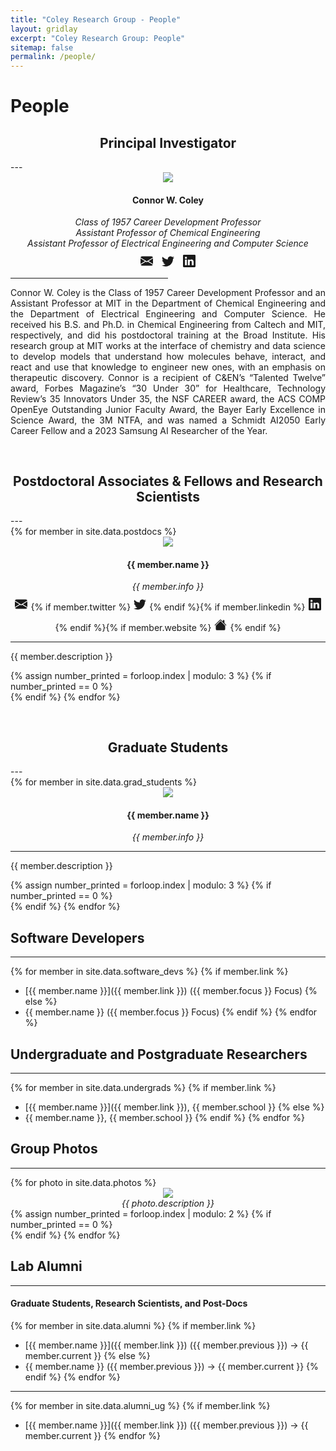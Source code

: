 ```yaml
---
title: "Coley Research Group - People"
layout: gridlay
excerpt: "Coley Research Group: People"
sitemap: false
permalink: /people/
---
```


# People

<!-- Connor Bio -->

<h2 style="text-align: center;">Principal Investigator</h2>
---
<div style="text-align: center;">
<div class="image-cropper">
<img class="person-pic" src="{{ site.url }}{{ site.baseurl }}/images/teampic/Connor_Coley.jpg"/>
</div>
<h4><b>Connor W. Coley</b></h4>
<i>Class of 1957 Career Development Professor <br>
Assistant Professor of Chemical Engineering <br>
Assistant Professor of Electrical Engineering and Computer Science <br></i>
<a href="mailto:ccoley@mit.edu"><svg xmlns="http://www.w3.org/2000/svg" width="20" height="20" style="margin-right: 5px; margin-left: 5px; margin-top: 10px"  fill="currentColor" class="bi bi-envelope-fill" viewBox="0 0 16 16"><path d="M.05 3.555A2 2 0 0 1 2 2h12a2 2 0 0 1 1.95 1.555L8 8.414zM0 4.697v7.104l5.803-3.558zM6.761 8.83l-6.57 4.027A2 2 0 0 0 2 14h12a2 2 0 0 0 1.808-1.144l-6.57-4.027L8 9.586zm3.436-.586L16 11.801V4.697z"/></svg></a>
<a href="https://twitter.com/cwcoley"><svg xmlns="http://www.w3.org/2000/svg" width="20" height="20" style="margin-right: 5px; margin-left: 5px; margin-top: 10px" fill="currentColor" class="bi bi-twitter" viewBox="0 0 16 16"><path d="M5.026 15c6.038 0 9.341-5.003 9.341-9.334q.002-.211-.006-.422A6.7 6.7 0 0 0 16 3.542a6.7 6.7 0 0 1-1.889.518 3.3 3.3 0 0 0 1.447-1.817 6.5 6.5 0 0 1-2.087.793A3.286 3.286 0 0 0 7.875 6.03a9.32 9.32 0 0 1-6.767-3.429 3.29 3.29 0 0 0 1.018 4.382A3.3 3.3 0 0 1 .64 6.575v.045a3.29 3.29 0 0 0 2.632 3.218 3.2 3.2 0 0 1-.865.115 3 3 0 0 1-.614-.057 3.28 3.28 0 0 0 3.067 2.277A6.6 6.6 0 0 1 .78 13.58a6 6 0 0 1-.78-.045A9.34 9.34 0 0 0 5.026 15"/></svg></a>
<a href="https://www.linkedin.com/in/connorcoley/"><svg xmlns="http://www.w3.org/2000/svg" width="20" height="20" style="margin-right: 5px; margin-left: 5px; margin-top: 10px"  fill="currentColor" class="bi bi-linkedin" viewBox="0 0 16 16"><path d="M0 1.146C0 .513.526 0 1.175 0h13.65C15.474 0 16 .513 16 1.146v13.708c0 .633-.526 1.146-1.175 1.146H1.175C.526 16 0 15.487 0 14.854zm4.943 12.248V6.169H2.542v7.225zm-1.2-8.212c.837 0 1.358-.554 1.358-1.248-.015-.709-.52-1.248-1.342-1.248S2.4 3.226 2.4 3.934c0 .694.521 1.248 1.327 1.248zm4.908 8.212V9.359c0-.216.016-.432.08-.586.173-.431.568-.878 1.232-.878.869 0 1.216.662 1.216 1.634v3.865h2.401V9.25c0-2.22-1.184-3.252-2.764-3.252-1.274 0-1.845.7-2.165 1.193v.025h-.016l.016-.025V6.169h-2.4c.03.678 0 7.225 0 7.225z"/></svg></a>
<hr style="width:50%;">
<p style="text-align: justify;">Connor W. Coley is the Class of 1957 Career Development Professor and an Assistant Professor at MIT in the Department of Chemical Engineering and the Department of Electrical Engineering and Computer Science. He received his B.S. and Ph.D. in Chemical Engineering from Caltech and MIT, respectively, and did his postdoctoral training at the Broad Institute. His research group at MIT works at the interface of chemistry and data science to develop models that understand how molecules behave, interact, and react and use that knowledge to engineer new ones, with an emphasis on therapeutic discovery. Connor is a recipient of C&EN’s “Talented Twelve” award, Forbes Magazine’s “30 Under 30” for Healthcare, Technology Review’s 35 Innovators Under 35, the NSF CAREER award, the ACS COMP OpenEye Outstanding Junior Faculty Award, the Bayer Early Excellence in Science Award, the 3M NTFA, and was named a Schmidt AI2050 Early Career Fellow and a 2023 Samsung AI Researcher of the Year.</p>
</div>

<!-- Post-docs -->

<h2 style="text-align: center; padding-top: 30px">Postdoctoral Associates & Fellows and Research Scientists</h2>
---
<div class="row">
{% for member in site.data.postdocs %}
<div class="col-sm-4 clearfix" style="text-align: center; ">
<div style="display: flex; justify-content: center;">
<div class="image-cropper">
<img class="person-pic" src="{{ site.url }}{{ site.baseurl }}/images/teampic/{{ member.photo }}"/>
</div>
</div>
<h4><b>{{ member.name }}</b></h4>
<i>{{ member.info }} <br> </i>
<a href="mailto:{{ member.email }}"><svg xmlns="http://www.w3.org/2000/svg" width="20" height="20" style="margin-right: 5px; margin-left: 5px; margin-top: 10px" fill="currentColor" class="bi bi-envelope-fill" viewBox="0 0 16 16"><path d="M.05 3.555A2 2 0 0 1 2 2h12a2 2 0 0 1 1.95 1.555L8 8.414zM0 4.697v7.104l5.803-3.558zM6.761 8.83l-6.57 4.027A2 2 0 0 0 2 14h12a2 2 0 0 0 1.808-1.144l-6.57-4.027L8 9.586zm3.436-.586L16 11.801V4.697z"/></svg></a>{% if member.twitter %}<a href="{{ member.twitter }}"><svg xmlns="http://www.w3.org/2000/svg" width="20" height="20" style="margin-right: 5px; margin-left: 5px; margin-top: 10px" fill="currentColor" class="bi bi-twitter" viewBox="0 0 16 16"><path d="M5.026 15c6.038 0 9.341-5.003 9.341-9.334q.002-.211-.006-.422A6.7 6.7 0 0 0 16 3.542a6.7 6.7 0 0 1-1.889.518 3.3 3.3 0 0 0 1.447-1.817 6.5 6.5 0 0 1-2.087.793A3.286 3.286 0 0 0 7.875 6.03a9.32 9.32 0 0 1-6.767-3.429 3.29 3.29 0 0 0 1.018 4.382A3.3 3.3 0 0 1 .64 6.575v.045a3.29 3.29 0 0 0 2.632 3.218 3.2 3.2 0 0 1-.865.115 3 3 0 0 1-.614-.057 3.28 3.28 0 0 0 3.067 2.277A6.6 6.6 0 0 1 .78 13.58a6 6 0 0 1-.78-.045A9.34 9.34 0 0 0 5.026 15"/></svg></a>{% endif %}{% if member.linkedin %}<a href="{{ member.linkedin }}"><svg xmlns="http://www.w3.org/2000/svg" width="20" height="20" style="margin-right: 5px; margin-left: 5px; margin-top: 10px"  fill="currentColor" class="bi bi-linkedin" viewBox="0 0 16 16"><path d="M0 1.146C0 .513.526 0 1.175 0h13.65C15.474 0 16 .513 16 1.146v13.708c0 .633-.526 1.146-1.175 1.146H1.175C.526 16 0 15.487 0 14.854zm4.943 12.248V6.169H2.542v7.225zm-1.2-8.212c.837 0 1.358-.554 1.358-1.248-.015-.709-.52-1.248-1.342-1.248S2.4 3.226 2.4 3.934c0 .694.521 1.248 1.327 1.248zm4.908 8.212V9.359c0-.216.016-.432.08-.586.173-.431.568-.878 1.232-.878.869 0 1.216.662 1.216 1.634v3.865h2.401V9.25c0-2.22-1.184-3.252-2.764-3.252-1.274 0-1.845.7-2.165 1.193v.025h-.016l.016-.025V6.169h-2.4c.03.678 0 7.225 0 7.225z"/></svg></a>{% endif %}{% if member.website %}<a href="{{ member.website }}"><svg xmlns="http://www.w3.org/2000/svg" width="20" height="20" style="margin-right: 5px; margin-left: 5px; margin-top: 10px" fill="currentColor" class="bi bi-house-fill" viewBox="0 0 16 16"><path d="M8.707 1.5a1 1 0 0 0-1.414 0L.646 8.146a.5.5 0 0 0 .708.708L8 2.207l6.646 6.647a.5.5 0 0 0 .708-.708L13 5.793V2.5a.5.5 0 0 0-.5-.5h-1a.5.5 0 0 0-.5.5v1.293z"/><path d="m8 3.293 6 6V13.5a1.5 1.5 0 0 1-1.5 1.5h-9A1.5 1.5 0 0 1 2 13.5V9.293z"/></svg></a>{% endif %}
<hr>
<p style="text-align: justify;">{{ member.description }}</p>
</div>
{% assign number_printed = forloop.index | modulo: 3 %}
{% if number_printed == 0 %}
</div>
<div class="row">
{% endif %}
{% endfor %}
</div>

<!-- Grad students -->

<h2 style="text-align: center; padding-top: 30px">Graduate Students</h2>
---
<div class="row">
{% for member in site.data.grad_students %}
<div class="col-sm-4 clearfix" style="text-align: center; ">
<div style="display: flex; justify-content: center;">
<div class="image-cropper">
<img class="person-pic" src="{{ site.url }}{{ site.baseurl }}/images/teampic/{{ member.photo }}"/>
</div>
</div>
<h4><b>{{ member.name }}</b></h4>
<i>{{ member.info }}</i>
<hr>
<p style="text-align: justify;">{{ member.description }}</p>
</div>
{% assign number_printed = forloop.index | modulo: 3 %}
{% if number_printed == 0 %}
</div>
<div class="row">
{% endif %}
{% endfor %}
</div>

## Software Developers
---
{% for member in site.data.software_devs %}
{% if member.link %}
- [{{ member.name }}]({{ member.link }}) ({{ member.focus }} Focus)
{% else %}
- {{ member.name }} ({{ member.focus }} Focus)
{% endif %}
{% endfor %}

## Undergraduate and Postgraduate Researchers
---
{% for member in site.data.undergrads %}
{% if member.link %}
- [{{ member.name }}]({{ member.link }}), {{ member.school }}
{% else %}
- {{ member.name }}, {{ member.school }}
{% endif %}
{% endfor %}

## Group Photos
---
<div class="row">
{% for photo in site.data.photos %}
<div class="col-sm-6 clearfix" style="text-align: center; ">
<div style="display: flex; justify-content: center;">
<img class="person-pic" src="{{ site.url }}{{ site.baseurl }}/images/grouppic/{{ photo.name }}"/>
</div>
<i>{{ photo.description }}</i>
</div>
{% assign number_printed = forloop.index | modulo: 2 %}
{% if number_printed == 0 %}
</div>
<div class="row">
{% endif %}
{% endfor %}
</div>

## Lab Alumni
---
#### Graduate Students, Research Scientists, and Post-Docs
{% for member in site.data.alumni %}
{% if member.link %}
- [{{ member.name }}]({{ member.link }}) ({{ member.previous }}) &rarr; {{ member.current }}
{% else %}
- {{ member.name }} ({{ member.previous }}) &rarr; {{ member.current }}
{% endif %}
{% endfor %}
---
{% for member in site.data.alumni_ug %}
{% if member.link %}
- [{{ member.name }}]({{ member.link }}) ({{ member.previous }}) &rarr; {{ member.current }}
{% endfor %}